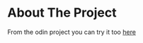 # About The Project

From the odin project you can try it too [here](https://www.theodinproject.com/lessons/foundations-rock-paper-scissors)

